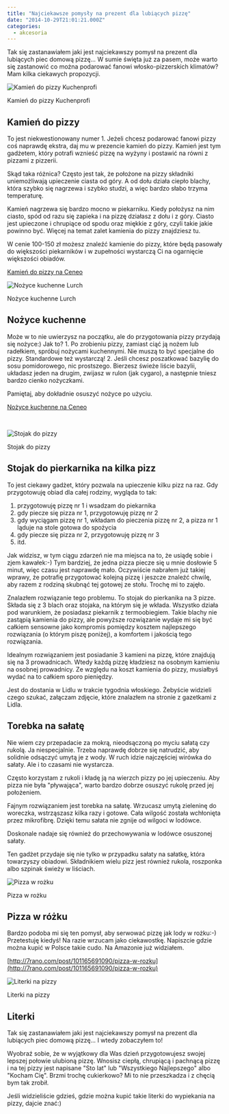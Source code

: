 ```yaml
---
title: "Najciekawsze pomysły na prezent dla lubiących pizzę"
date: "2014-10-29T21:01:21.000Z"
categories: 
  - akcesoria
---
```


Tak się zastanawiałem jaki jest najciekawszy pomysł na prezent dla lubiących piec domową pizzę… W sumie święta już za pasem, może warto się zastanowić co można podarować fanowi włosko-pizzerskich klimatów? Mam kilka ciekawych propozycji.

![Kamień do pizzy Kuchenprofi](kamien-do-pizzy-kuchenprofi-300x300.jpg)

Kamień do pizzy Kuchenprofi

## Kamień do pizzy

To jest niekwestionowany numer 1. Jeżeli chcesz podarować fanowi pizzy coś naprawdę ekstra, daj mu w prezencie kamień do pizzy. Kamień jest tym gadżetem, który potrafi wznieść pizzę na wyżyny i postawić na równi z pizzami z pizzerii.

Skąd taka różnica? Często jest tak, że położone na pizzy składniki uniemożliwają upieczenie ciasta od góry. A od dołu działa ciepło blachy, która szybko się nagrzewa i szybko studzi, a więc bardzo słabo trzyma temperaturę.

Kamień nagrzewa się bardzo mocno w piekarniku. Kiedy położysz na nim ciasto, spód od razu się zapieka i na pizzę działasz z dołu i z góry. Ciasto jest upieczone i chrupiące od spodu oraz miękkie z góry, czyli takie jakie powinno być. Więcej na temat zalet kamienia do pizzy znajdziesz tu.

W cenie 100-150 zł możesz znaleźć kamienie do pizzy, które będą pasowały do większości piekarników i w zupełności wystarczą Ci na ogarnięcie większości obiadów.

[Kamień do pizzy na Ceneo](http://www.ceneo.pl/12797711#cid=7705&pid=5958)

![Nożyce kuchenne Lurch](i-lurch-nozyce-kuchenne-uniwersalne-lu-00010019-158x300.jpg)

Nożyce kuchenne Lurch

## Nożyce kuchenne

Może w to nie uwierzysz na początku, ale do przygotowania pizzy przydają się nożyce:) Jak to? 1. Po zrobieniu pizzy, zamiast ciąć ją nożem lub radełkiem, spróbuj nożycami kuchennymi. Nie muszą to być specjalne do pizzy. Standardowe też wystarczą! 2. Jeśli chcesz poszatkować bazylię do sosu pomidorowego, nic prostszego. Bierzesz świeże liście bazylii, układasz jeden na drugim, zwijasz w rulon (jak cygaro), a następnie tniesz bardzo cienko nożyczkami.

Pamiętaj, aby dokładnie osuszyć nożyce po użyciu.

[Nożyce kuchenne na Ceneo](http://www.ceneo.pl/10982390#cid=7705&pid=5958)

 

![Stojak do pizzy](stojak-do-pizzy-300x201.jpg)

Stojak do pizzy

## Stojak do pierkarnika na kilka pizz

To jest ciekawy gadżet, który pozwala na upieczenie kilku pizz na raz. Gdy przygotowuję obiad dla całej rodziny, wygląda to tak:

1. przygotowuję pizzę nr 1 i wsadzam do piekarnika
2. gdy piecze się pizza nr 1, przygotowuję pizzę nr 2
3. gdy wyciągam pizzę nr 1, wkładam do pieczenia pizzę nr 2, a pizza nr 1 ląduje na stole gotowa do spożycia
4. gdy piecze się pizza nr 2, przygotowuję pizzę nr 3
5. itd.

Jak widzisz, w tym ciągu zdarzeń nie ma miejsca na to, że usiądę sobie i zjem kawałek:-) Tym bardziej, że jedna pizza piecze się u mnie dosłowie 5 minut, więc czasu jest naprawdę mało. Oczywiście nabrałem już takiej wprawy, że potrafię przygotować kolejną pizzę i jeszcze znaleźć chwilę, aby razem z rodziną skubnąć tej gotowej ze stołu. Trochę mi to zajęło.

Znalazłem rozwiązanie tego problemu. To stojak do pierkanika na 3 pizze. Składa się z 3 blach oraz stojaka, na którym się je wkłada. Wszystko działa pod warunkiem, że posiadasz piekarnik z termoobiegiem. Takie blachy nie zastąpią kamienia do pizzy, ale powyższe rozwiązanie wydaje mi się być całkiem sensowne jako kompromis pomiędzy kosztem najlepszego rozwiązania (o którym piszę poniżej), a komfortem i jakością tego rozwiązania.

Idealnym rozwiązaniem jest posiadanie 3 kamieni na pizzę, które znajdują się na 3 prowadnicach. Wtedy każdą pizzę kładziesz na osobnym kamieniu na osobnej prowadnicy. Ze względu na koszt kamienia do pizzy, musiałbyś wydać na to całkiem sporo pieniędzy.

Jest do dostania w Lidlu w trakcie tygodnia włoskiego. Żebyście widzieli czego szukać, załączam zdjęcie, które znalazłem na stronie z gazetkami z Lidla.

## Torebka na sałatę

Nie wiem czy przepadacie za mokrą, nieodsączoną po myciu sałatą czy rukolą. Ja niespecjalnie. Trzeba naprawdę dobrze się natrudzić, aby solidnie odsączyć umytą je z wody. W ruch idzie najczęściej wirówka do sałaty. Ale i to czasami nie wystarcza.

Często korzystam z rukoli i kładę ją na wierzch pizzy po jej upieczeniu. Aby pizza nie była "pływająca", warto bardzo dobrze osuszyć rukolę przed jej położeniem.

Fajnym rozwiązaniem jest torebka na sałatę. Wrzucasz umytą zieleninę do woreczka, wstrząszasz kilka razy i gotowe. Cała wilgość została wchłonięta przez mikrofibrę. Dzięki temu sałata nie zgnije od wilgoci w lodówce.

Doskonale nadaje się również do przechowywania w lodówce osuszonej sałaty.

Ten gadżet przydaje się nie tylko w przypadku sałaty na sałatkę, która towarzyszy obiadowi. Składnikiem wielu pizz jest również rukola, roszponka albo szpinak świeży w liściach.

![Pizza w rożku](pizza-rozek-300x180.jpg)

Pizza w rożku

## Pizza w różku

Bardzo podoba mi się ten pomysł, aby serwować pizzę jak lody w rożku:-) Przetestuję kiedyś! Na razie wrzucam jako ciekawostkę. Napiszcie gdzie można kupić w Polsce takie cudo. Na Amazonie już widziałem.

[http://7rano.com/post/101165691090/pizza-w-rozku](http://7rano.com/post/101165691090/pizza-w-rozku)

![Literki na pizzy](pizza-pomysl-na-prezent-300x201.jpg)

Literki na pizzy

## Literki

Tak się zastanawiałem jaki jest najciekawszy pomysł na prezent dla lubiących piec domową pizzę… I wtedy zobaczyłem to!

Wyobraź sobie, że w wyjątkowy dla Was dzień przygotowujesz swojej lepszej połowie ulubioną pizzę. Wnosisz ciepłą, chrupiącą i pachnącą pizzę i na tej pizzy jest napisane "Sto lat" lub "Wszystkiego Najlepszego" albo "Kocham Cię". Brzmi trochę cukierkowo? Mi to nie przeszkadza i z chęcią bym tak zrobił.

Jeśli widzieliście gdzieś, gdzie można kupić takie literki do wypiekania na pizzy, dajcie znać:)
